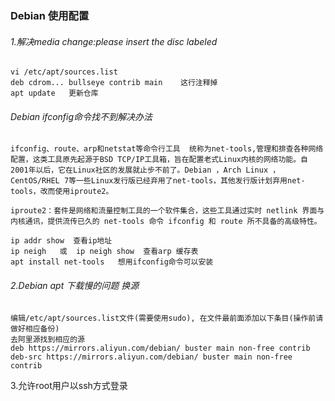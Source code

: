 ### Debian  使用配置

###### 1.解决media change:please insert the disc labeled

```
vi /etc/apt/sources.list
deb cdrom... bullseye contrib main    这行注释掉
apt update   更新仓库
```

###### Debian  ifconfig命令找不到解决办法

```
ifconfig、route、arp和netstat等命令行工具  统称为net-tools,管理和排查各种网络配置，这类工具原先起源于BSD TCP/IP工具箱，旨在配置老式Linux内核的网络功能。自2001年以后，它在Linux社区的发展就止步不前了。Debian ，Arch Linux ，CentOS/RHEL 7等一些Linux发行版已经弃用了net-tools，其他发行版计划弃用net-tools，改而使用iproute2。

iproute2：套件是网络和流量控制工具的一个软件集合，这些工具通过实时 netlink 界面与内核通讯，提供流传已久的 net-tools 命令 ifconfig 和 route 所不具备的高级特性。

ip addr show  查看ip地址
ip neigh   或  ip neigh show  查看arp 缓存表
apt install net-tools   想用ifconfig命令可以安装

```

###### 2.Debian  apt   下载慢的问题  换源

```
编辑/etc/apt/sources.list文件(需要使用sudo), 在文件最前面添加以下条目(操作前请做好相应备份)
去阿里源找到相应的源
deb https://mirrors.aliyun.com/debian/ buster main non-free contrib
deb-src https://mirrors.aliyun.com/debian/ buster main non-free contrib
```

3.允许root用户以ssh方式登录



